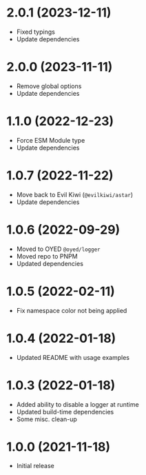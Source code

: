 # 2.0.1 (2023-12-11)

- Fixed typings
- Update dependencies

# 2.0.0 (2023-11-11)

- Remove global options
- Update dependencies

# 1.1.0 (2022-12-23)

- Force ESM Module type
- Update dependencies

# 1.0.7 (2022-11-22)

- Move back to Evil Kiwi (`@evilkiwi/astar`)
- Update dependencies

# 1.0.6 (2022-09-29)

- Moved to OYED `@oyed/logger`
- Moved repo to PNPM
- Updated dependencies

# 1.0.5 (2022-02-11)

- Fix namespace color not being applied

# 1.0.4 (2022-01-18)

- Updated README with usage examples

# 1.0.3 (2022-01-18)

- Added ability to disable a logger at runtime
- Updated build-time dependencies
- Some misc. clean-up

# 1.0.0 (2021-11-18)

- Initial release
